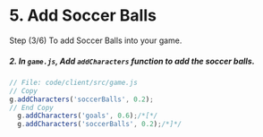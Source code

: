 # 5. Add Soccer Balls

Step (3/6) To add Soccer Balls into your game.

##### 2. In `game.js`, Add `addCharacters` function to add the soccer balls.

```javascript
// File: code/client/src/game.js
// Copy
g.addCharacters('soccerBalls', 0.2);
// End Copy
  g.addCharacters('goals', 0.6);/*[*/
  g.addCharacters('soccerBalls', 0.2);/*]*/
```
